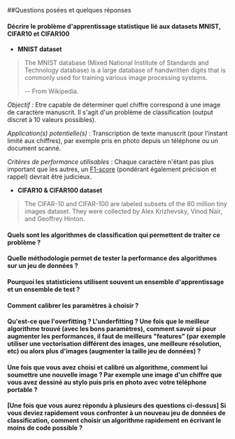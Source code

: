 ##Questions posées et quelques réponses


#### Décrire le problème d'apprentissage statistique lié aux datasets MNIST, CIFAR10 et CIFAR100

* __MNIST dataset__

> The MNIST database (Mixed National Institute of Standards and Technology database) is a large database of handwritten digits that is commonly used for training various image processing systems.
>
> -- From Wikipedia.

_Objectif_ : Etre capable de déterminer quel chiffre correspond à une image de caractère manuscrit. Il s'agit d'un problème de classification (output discret à 10 valeurs possibles).

_Application(s) potentielle(s)_ : Transcription de texte manuscrit (pour l'instant limité aux chiffres), par exemple pris en photo depuis un téléphone ou un document scanné.

_Critères de performance utilisables_ : Chaque caractère n'étant pas plus important que les autres, un [F1-score](http://fr.wikipedia.org/wiki/Pr%C3%A9cision_et_rappel) (pondérant également précision et rappel) devrait être judicieux.

* __CIFAR10 & CIFAR100 dataset__

> The CIFAR-10 and CIFAR-100 are labeled subsets of the 80 million tiny images dataset. They were collected by Alex Krizhevsky, Vinod Nair, and Geoffrey Hinton.

#### Quels sont les algorithmes de classification qui permettent de traiter ce problème ?

#### Quelle méthodologie permet de tester la performance des algorithmes sur un jeu de données ?

#### Pourquoi les statisticiens utilisent souvent un ensemble d'apprentissage et un ensemble de test ?

#### Comment calibrer les paramètres à choisir ?

#### Qu'est-ce que l'overfitting ? L'underfitting ? Une fois que le meilleur algorithme trouvé (avec les bons paramètres), comment savoir si pour augmenter les performances, il faut de meilleurs "features" (par exemple utiliser une vectorisation différent des images, une meilleure résolution, etc) ou alors plus d'images (augmenter la taille jeu de données) ?

#### Une fois que vous avez choisi et calibré un algorithme, comment lui soumettre une nouvelle image ? Par exemple une image d'un chiffre que vous avez dessiné au stylo puis pris en photo avec votre téléphone portable ?

#### [Une fois que vous aurez répondu à plusieurs des questions ci-dessus] Si vous deviez rapidement vous confronter à un nouveau jeu de données de classification, comment choisir un algorithme rapidement en écrivant le moins de code possible ?